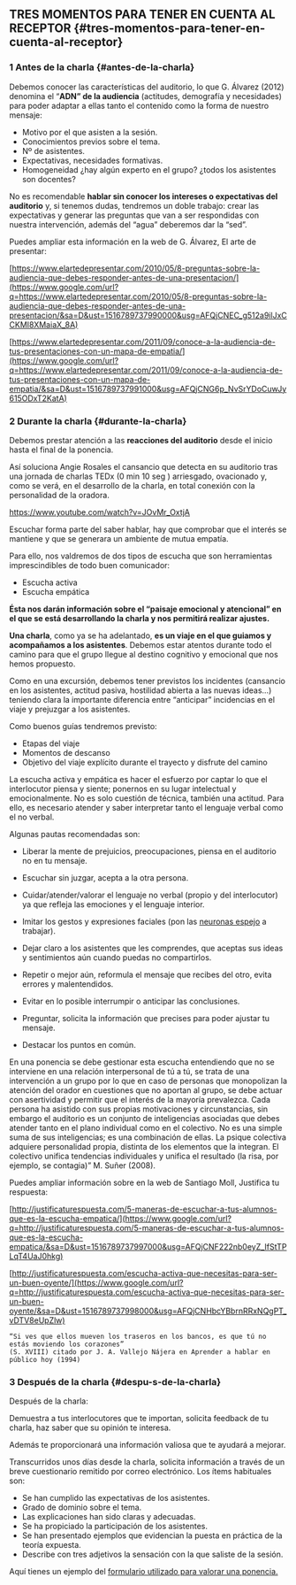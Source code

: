 ## TRES MOMENTOS PARA TENER EN CUENTA AL RECEPTOR {#tres-momentos-para-tener-en-cuenta-al-receptor}

### 1 Antes de la charla {#antes-de-la-charla}

Debemos conocer las características del auditorio, lo que G. Álvarez (2012) denomina el “**ADN” de la audiencia** (actitudes, demografía y necesidades) para poder adaptar a ellas tanto el contenido como la forma de nuestro mensaje:

*   Motivo por el que asisten a la sesión.
*   Conocimientos previos sobre el tema.
*   Nº de asistentes.
*   Expectativas, necesidades formativas.
*   Homogeneidad ¿hay algún experto en el grupo? ¿todos los asistentes son docentes?

No es recomendable **hablar sin conocer los intereses o expectativas del auditorio** y, si tenemos dudas, tendremos un doble trabajo: crear las expectativas y generar las preguntas que van a ser respondidas con nuestra intervención, además del “agua” deberemos dar la “sed”.

Puedes ampliar esta información en la web de G. Álvarez, El arte de presentar:

[https://www.elartedepresentar.com/2010/05/8-preguntas-sobre-la-audiencia-que-debes-responder-antes-de-una-presentacion/](https://www.google.com/url?q=https://www.elartedepresentar.com/2010/05/8-preguntas-sobre-la-audiencia-que-debes-responder-antes-de-una-presentacion/&sa=D&ust=1516789737990000&usg=AFQjCNEC_g512a9ilJxCCKMI8XMaiaX_8A)

[https://www.elartedepresentar.com/2011/09/conoce-a-la-audiencia-de-tus-presentaciones-con-un-mapa-de-empatia/](https://www.google.com/url?q=https://www.elartedepresentar.com/2011/09/conoce-a-la-audiencia-de-tus-presentaciones-con-un-mapa-de-empatia/&sa=D&ust=1516789737991000&usg=AFQjCNG6p_NvSrYDoCuwJy615ODxT2KatA)

### 2 Durante la charla {#durante-la-charla}

Debemos prestar atención a las **reacciones del auditorio** desde el inicio hasta el final de la ponencia.

Así soluciona Angie Rosales el cansancio que detecta en su auditorio tras una jornada de charlas TEDx (0 min 10 seg ) arriesgado, ovacionado y, como se verá,  en el desarrollo de la charla, en total conexión con la personalidad de la oradora.

https://www.youtube.com/watch?v=JOvMr_OxtjA

Escuchar forma parte del saber hablar, hay que comprobar que el interés se mantiene y que se  generara un ambiente de mutua empatía.

Para ello, nos valdremos de dos tipos de escucha que son herramientas imprescindibles de todo buen comunicador:

*   Escucha activa
*   Escucha empática

**Ésta nos darán información sobre el “paisaje emocional y atencional” en el que se está desarrollando la charla y nos permitirá realizar ajustes.**

**Una charla**, como ya se ha adelantado, **es un viaje en el que guiamos y acompañamos a los asistentes**. Debemos estar atentos durante todo el camino para que el grupo llegue al  destino cognitivo y emocional que nos hemos propuesto.

Como en una excursión, debemos tener previstos los incidentes (cansancio en los asistentes, actitud pasiva, hostilidad abierta a las nuevas ideas…) teniendo clara la importante diferencia entre “anticipar” incidencias en el viaje y prejuzgar a los asistentes.  

Como buenos guías tendremos previsto:

*   Etapas del viaje
*   Momentos de descanso
*   Objetivo del viaje explícito durante el trayecto y disfrute del camino

La escucha activa y empática es hacer el esfuerzo por captar lo que el interlocutor piensa y siente; ponernos en su lugar intelectual y emocionalmente. No es solo cuestión de técnica, también una actitud.  Para ello, es necesario atender y saber interpretar tanto el lenguaje verbal como el no verbal.

Algunas pautas recomendadas son:

*   Liberar la mente de prejuicios, preocupaciones, piensa en el auditorio no en tu mensaje.
*   Escuchar sin juzgar, acepta a la otra persona.

*   Cuidar/atender/valorar el lenguaje no verbal (propio y del interlocutor) ya que  refleja las  emociones y el lenguaje interior.
*   Imitar los gestos y expresiones faciales (pon las [neuronas espejo](https://www.google.com/url?q=https://escuelaconcerebro.wordpress.com/2014/01/07/neuronas-espejo-en-el-aula/&sa=D&ust=1516789737995000&usg=AFQjCNF138BE8URqorledg-jFmoqJzA14w) a trabajar).

*   Dejar claro a los asistentes que les comprendes, que aceptas sus ideas y sentimientos aún cuando puedas no compartirlos.
*   Repetir o mejor aún, reformula el mensaje que recibes del otro, evita errores y malentendidos.
*   Evitar en lo posible interrumpir o anticipar las conclusiones.
*   Preguntar, solicita la información que precises para poder ajustar tu mensaje.
*   Destacar los puntos en común.

En una ponencia se debe gestionar esta escucha entendiendo que no se interviene en una relación interpersonal de tú a tú, se trata de una intervención a un grupo por lo que en caso de personas que monopolizan la atención del orador en cuestiones que no aportan al grupo, se debe actuar con asertividad y permitir que el interés de la mayoría prevalezca. Cada persona ha asistido con sus propias motivaciones y circunstancias, sin embargo el auditorio es un conjunto de inteligencias asociadas que debes atender tanto en el plano individual como en el colectivo. No es una simple suma de sus inteligencias; es una combinación de ellas. La psique colectiva adquiere personalidad propia, distinta de los elementos que la integran. El colectivo unifica tendencias individuales y unifica el resultado (la risa, por ejemplo, se contagia)” M. Suñer (2008).

Puedes ampliar información sobre en la web de Santiago Moll, Justifica tu respuesta:

[http://justificaturespuesta.com/5-maneras-de-escuchar-a-tus-alumnos-que-es-la-escucha-empatica/](https://www.google.com/url?q=http://justificaturespuesta.com/5-maneras-de-escuchar-a-tus-alumnos-que-es-la-escucha-empatica/&sa=D&ust=1516789737997000&usg=AFQjCNF222nb0eyZ_IfStTPLqT4UaJ0hkg)

[http://justificaturespuesta.com/escucha-activa-que-necesitas-para-ser-un-buen-oyente/](https://www.google.com/url?q=http://justificaturespuesta.com/escucha-activa-que-necesitas-para-ser-un-buen-oyente/&sa=D&ust=1516789737998000&usg=AFQjCNHbcYBbrnRRxNQgPT_vDTV8eUpZlw)

    “Si ves que ellos mueven los traseros en los bancos, es que tú no estás moviendo los corazones” 
    (S. XVIII) citado por J. A. Vallejo Nájera en Aprender a hablar en público hoy (1994)

### 3 Después de la charla {#despu-s-de-la-charla}

Después de la charla:

Demuestra a tus interlocutores que te importan, solicita feedback de tu charla, haz saber que su opinión te interesa.

Además te proporcionará una información valiosa que te ayudará a mejorar.

Transcurridos unos días desde la charla, solicita información a través de un breve cuestionario remitido por correo electrónico. Los ítems habituales son:

*   Se han cumplido las expectativas de los asistentes.
*   Grado de dominio sobre el tema.
*   Las explicaciones han sido claras y adecuadas.
*   Se ha propiciado la participación de los asistentes.
*   Se han presentado ejemplos que evidencian la puesta en práctica de la teoría expuesta.
*   Describe con tres adjetivos la sensación con la que saliste de la sesión.

Aquí tienes un ejemplo del [formulario utilizado para valorar una ponencia.](https://www.google.com/url?q=https://goo.gl/forms/K2whReyuzr6NmXRC3&sa=D&ust=1516789738001000&usg=AFQjCNHueXzdEFQjQf97n0euf4JjHZmbYA)